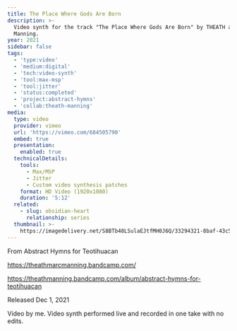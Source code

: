```yaml
---
title: The Place Where Gods Are Born
description: >-
  Video synth for the track "The Place Where Gods Are Born" by THEATH and Marc
  Manning.
year: 2021
sidebar: false
tags:
  - 'type:video'
  - 'medium:digital'
  - 'tech:video-synth'
  - 'tool:max-msp'
  - 'tool:jitter'
  - 'status:completed'
  - 'project:abstract-hymns'
  - 'collab:theath-manning'
media:
  type: video
  provider: vimeo
  url: 'https://vimeo.com/684505790'
  embed: true
  presentation:
    enabled: true
  technicalDetails:
    tools:
      - Max/MSP
      - Jitter
      - Custom video synthesis patches
    format: HD Video (1920x1080)
    duration: '5:12'
  related:
    - slug: obsidian-heart
      relationship: series
  thumbnail: >-
    https://imagedelivery.net/S8BTb48LSulaEJtfMH0J6Q/33294321-8baf-43c5-f379-721ea5138f00/public
---
```


<ClientOnly>
  <WorkbookViewer />
</ClientOnly>

From Abstract Hymns for Teotihuacan

https://theathmarcmanning.bandcamp.com/

https://theathmanning.bandcamp.com/album/abstract-hymns-for-teotihuacan

Released Dec 1, 2021

Video by me. Video synth performed live and recorded in one take with no edits.

<script setup>
import WorkbookViewer from "../../.vitepress/theme/components/workbook/WorkbookViewer.vue";
</script>

